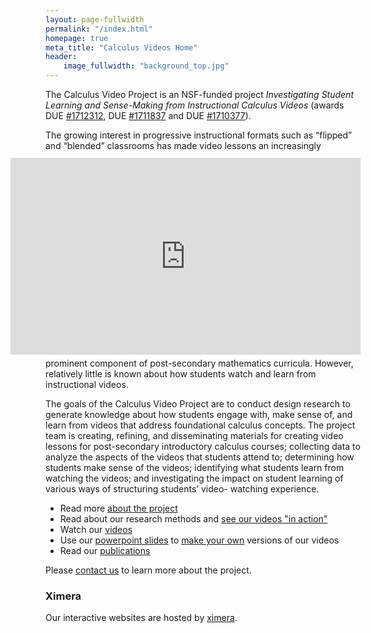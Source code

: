 ```yaml
---
layout: page-fullwidth
permalink: "/index.html"
homepage: true
meta_title: "Calculus Videos Home"
header:
    image_fullwidth: "background_top.jpg"
---
```

<div style="float: right; width: 0px; height: 100px"></div>
<div style="float: right; clear: right; margin:10px 0px 5px 15px;"><iframe width="560" height="315" src="https://www.youtube.com/embed/2ep0KWzY8WQ" frameborder="0" allow="accelerometer; autoplay; encrypted-media; gyroscope; picture-in-picture" allowfullscreen></iframe></div>

<p>The Calculus Video Project is an NSF-funded project <em>Investigating Student Learning and Sense-Making from Instructional Calculus Videos</em> (awards DUE <a href="https://www.nsf.gov/awardsearch/showAward?AWD_ID=1712312&HistoricalAwards=false">#1712312</a>, DUE <a href="https://nsf.gov/awardsearch/showAward?AWD_ID=1711837&HistoricalAwards=false">#1711837</a> and DUE <a href="https://nsf.gov/awardsearch/showAward?AWD_ID=1710377&HistoricalAwards=false">#1710377</a>).</p>

<p>The growing interest in progressive instructional formats such as “flipped” and “blended” classrooms has made video lessons an increasingly prominent component of post-secondary mathematics curricula. However, relatively little is known about how students watch and learn from instructional videos.</p>



<p>The goals of the Calculus Video Project are to conduct design research to generate knowledge about how students engage with, make sense of, and learn from videos that address foundational calculus concepts. The project team is creating, refining, and disseminating materials for creating video lessons for post-secondary introductory calculus courses; collecting data to analyze the aspects of the videos that students attend to; determining how students make sense of the videos; identifying what students learn from watching the videos; and investigating the impact on student learning of various ways of structuring students’ video- watching experience.</p>


* Read more [about the project](/info)
* Read about our research methods and [see our videos "in action"](/sample)
* Watch our [videos](/videos)
* Use our [powerpoint slides](/slides) to [make your own](makeyourown) versions of our videos
* Read our [publications](/publications)


Please [contact us](/team/) to learn more about the project.

### Ximera
Our interactive websites are hosted by [ximera](http://ximera.osu.edu).